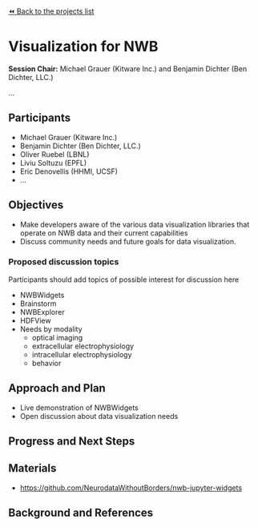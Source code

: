 [:rewind: Back to the projects list](../../README.md#breakout-sessions)

#  Visualization for NWB

**Session Chair:** Michael Grauer (Kitware Inc.) and Benjamin Dichter (Ben Dichter, LLC.)

...

## Participants

* Michael Grauer (Kitware Inc.)
* Benjamin Dichter (Ben Dichter, LLC.)
* Oliver Ruebel (LBNL)
* Liviu Soltuzu (EPFL)
* Eric Denovellis (HHMI, UCSF)
* ...

## Objectives

* Make developers aware of the various data visualization libraries that operate on NWB data and their current capabilities
* Discuss community needs and future goals for data visualization.

### Proposed discussion topics

Participants should add topics of possible interest for discussion here

* NWBWidgets
* Brainstorm
* NWBExplorer
* HDFView
* Needs by modality
  * optical imaging
  * extracellular electrophysiology
  * intracellular electrophysiology
  * behavior

## Approach and Plan

* Live demonstration of NWBWidgets
* Open discussion about data visualization needs
<!-- 1. Describe the steps of your planned approach to reach the objectives.-->
<!-- 1. ... -->
<!-- 1. ... -->

## Progress and Next Steps

<!--Populate this section as you are making progress before/during/after the hackathon-->
<!--Describe the progress you have made on the project,e.g., which objectives you have achieved and how.-->
<!--Describe the next steps you are planing to take to complete the project.-->

## Materials

* https://github.com/NeurodataWithoutBorders/nwb-jupyter-widgets
<!--If available add links to the materials relevant to the project, e.g., the code generated for the project or data used-->
<!--If available add pictures and links to videos that demonstrate what has been accomplished.-->
<!--![Description of picture](Example2.jpg)-->

## Background and References

<!--Use this space for information that may help people better understand your project, like links to papers, source code, or data ,e.g:-->
<!-- - Source code: https://github.com/YourUser/YourRepository -->
<!-- - Documentation: https://link.to.docs -->
<!-- - Test data: https://link.to.test.data -->
